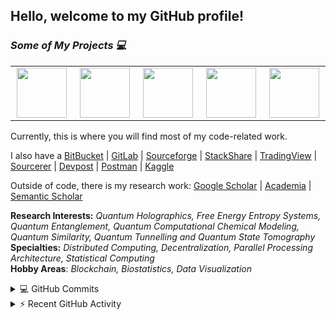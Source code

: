 ## Hello, welcome to my GitHub profile!

<h3 align='left'><i>Some of My Projects 💻</i></h2>

<table width="100">
<tr>
    <td align='center' width="190">
      <a href="https://lonero.org/">
        <img src="https://avatars.githubusercontent.com/u/40068732?s=200&v=4" width="80">
    </td>
    <td align='center' width="190">
      <a href="https://open-franchise.github.io">
        <img src="https://avatars.githubusercontent.com/u/76857913?s=200&v=4" width="80">
    </td>
    <td align='center' width="190">
      <a href="https://etherstone.org">
        <img src="https://avatars.githubusercontent.com/u/44714417?s=200&v=4" width="80">
    </td>
     <td align='center' width="190">
      <a href="https://github.com/Ethical-Open-Source">       
        <img src="https://avatars.githubusercontent.com/u/76802623?s=200&v=4" width="80">
    </td>
    <td align='center' width="190">
      <a href="https://github.com/OPNL">             
        <img src="https://avatars.githubusercontent.com/u/78624714?s=200&v=4" width="80">
    </td>
</table>

Currently, this is where you will find most of my code-related work.

I also have a [BitBucket](https://bitbucket.org/gamer456148/) | [GitLab](https://gitlab.com/decentralizedinternet) | [Sourceforge](https://sourceforge.net/u/gamer456148/profile/) | [StackShare](https://stackshare.io/Mentors4EDU) | [TradingView](https://www.tradingview.com/u/gamer456148/#published-scripts) | [Sourcerer](https://sourcerer.io/mentors4edu/) | [Devpost](https://devpost.com/gamer456148) | [Postman](https://explore.postman.com/decentralizedinternet) | [Kaggle](https://www.kaggle.com/quantportal/)

Outside of code, there is my research work:
[Google Scholar](https://scholar.google.com/citations?user=v7duoewAAAAJ&hl=en&oi=ao) | [Academia](https://bleunomics.academia.edu/AndrewNassief) | [Semantic Scholar](https://www.semanticscholar.org/author/Andrew-M.-K.-Nassief/1490755710)

**Research Interests:** *Quantum Holographics, Free Energy Entropy Systems, Quantum Entanglement, Quantum Computational Chemical Modeling, Quantum Similarity, Quantum Tunnelling and Quantum State Tomography*   
**Specialties:** *Distributed Computing, Decentralization, Parallel Processing Architecture, Statistical Computing*  
**Hobby Areas**: *Blockchain, Biostatistics, Data Visualization*

<details>
  <summary>💻 GitHub Commits</summary>
  <br/>

|![Andrew's github stats](https://github-readme-stats.vercel.app/api?username=Mentors4EDU&count_private&include_all_commits=true&hide_title=true&show_icons=true&theme=highcontrast) | [![GitHub Streak](http://github-readme-streak-stats.herokuapp.com?user=Mentors4EDU&theme=blue-green&hide_border=true)](https://git.io/streak-stats)|
|---|---|
</details>

<details>
  <summary>⚡ Recent GitHub Activity</summary>
  <br/>
  
[![Ashutosh's github activity graph](https://activity-graph.herokuapp.com/graph?username=Mentors4EDU&bg_color=000000&color=FFFFFF&line=0aad45&point=1837f8&area=true&hide_border=true)](https://github.com/ashutosh00710/github-readme-activity-graph)
</details>

